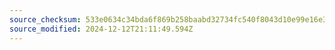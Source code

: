 ```yaml
---
source_checksum: 533e0634c34bda6f869b258baabd32734fc540f8043d10e99e16e3ac6b45976c
source_modified: 2024-12-12T21:11:49.594Z
---
```


